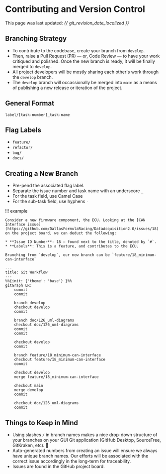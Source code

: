 # Contributing and Version Control

This page was last updated: *{{ git_revision_date_localized }}*

## Branching Strategy

- To contribute to the codebase, create your branch from `develop`.
- Then, raise a Pull Request (PR) — or, Code Review — to have your work critiqued and polished. Once the new branch is ready, it will be finally merged to `develop`.
- All project developers will be mostly sharing each other's work through the `develop` branch.
- The `develop` branch will occassionally be merged into `main` as a means of publishing a new release or iteration of the project.

## General Format
`label/[task-number]_task-name`

## Flag Labels
* `feature/`
* `refactor/`
* `bug/`
* `docs/`

## Creating a New Branch

* Pre-pend the associated flag label.
* Separate the issue number and task name with an underscore `_`
* For the task field, use Camel Case
* For the sub-task field, use hyphens `-`

!!! example

    Consider a new firmware component, the ECU. Looking at the [CAN Interface issue](https://github.com/DallasFormulaRacing/DataAcquisition2.0/issues/18) on the project board, we can deduct the following:
    
    * **Issue ID Number**: 18 — found next to the title, denoted by `#`.
    * **Labels**: This is a feature, and contributes to the ECU.

    Branching from `develop`, our new branch can be `feature/18_minimum-can-interface`


```mermaid
---
title: Git Workflow
---
%%{init: {'theme': 'base'} }%%
gitGraph LR:
    commit
    commit

    branch develop
    checkout develop
    commit

    branch doc/126_uml-diagrams
    checkout doc/126_uml-diagrams
    commit
    commit

    checkout develop
    commit

    branch feature/18_minimum-can-interface
    checkout feature/18_minimum-can-interface
    commit

    checkout develop
    merge feature/18_minimum-can-interface

    checkout main
    merge develop
    commit

    checkout doc/126_uml-diagrams
    commit
```

## Things to Keep in Mind
* Using slashes `/` in branch names makes a nice drop-down structure of your branches on your GUI Git application (GitHub Desktop, SourceTree, GitKraken, etc). 🎊
* Auto-generated numbers from creating an issue will ensure we always have unique branch names. Our efforts will be associated with the correct issue accordingly in the long-term for traceability.
* Issues are found in the GitHub project board.
